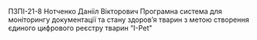 ПЗПІ-21-8 Нотченко Данііл Вікторович Програмна система для моніторингу документації та стану здоров’я тварин з метою створення єдиного цифрового реєстру тварин “I-Pet"
